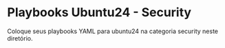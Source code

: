 # Playbooks Ubuntu24 - Security

Coloque seus playbooks YAML para ubuntu24 na categoria security neste diretório.
